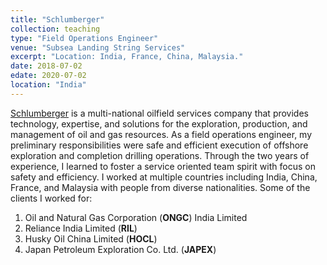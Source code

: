 ```yaml
---
title: "Schlumberger"
collection: teaching
type: "Field Operations Engineer"
venue: "Subsea Landing String Services"
excerpt: "Location: India, France, China, Malaysia."
date: 2018-07-02
edate: 2020-07-02
location: "India"
---
```


[Schlumberger](https://www.slb.com) is a multi-national oilfield services company that provides technology, expertise, and solutions for the exploration, production, and management of oil and gas resources. 
As a field operations engineer, my preliminary responsibilities were safe and efficient execution of offshore exploration and completion drilling operations.
Through the two years of experience, I learned to foster a service oriented team spirit with focus on safety and efficiency.
I worked at multiple countries including India, China, France, and Malaysia with people from diverse nationalities.
Some of the clients I worked for:

1. Oil and Natural Gas Corporation (**ONGC**) India Limited
2. Reliance India Limited (**RIL**)
3. Husky Oil China Limited (**HOCL**)
4. Japan Petroleum Exploration Co. Ltd. (**JAPEX**)

